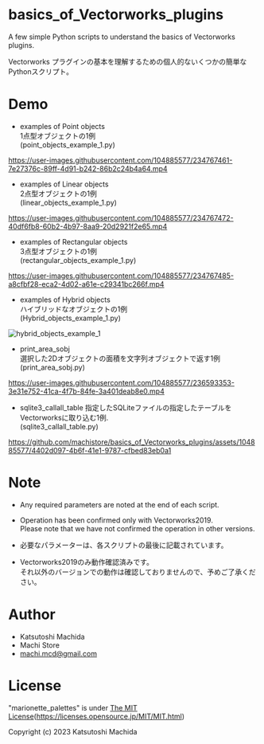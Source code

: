 # basics_of_Vectorworks_plugins
A few simple Python scripts to understand the basics of Vectorworks plugins.

Vectorworks プラグインの基本を理解するための個人的ないくつかの簡単なPythonスクリプト。

# Demo
- examples of Point objects    
1点型オブジェクトの1例    
(point_objects_example_1.py)

https://user-images.githubusercontent.com/104885577/234767461-7e27376c-89ff-4d91-b242-86b2c24b4a64.mp4


- examples of Linear objects    
2点型オブジェクトの1例    
(linear_objects_example_1.py)

https://user-images.githubusercontent.com/104885577/234767472-40df6fb8-60b2-4b97-8aa9-20d2921f2e65.mp4


- examples of Rectangular objects    
3点型オブジェクトの1例    
(rectangular_objects_example_1.py)

https://user-images.githubusercontent.com/104885577/234767485-a8cfbf28-eca2-4d02-a61e-c29341bc266f.mp4


- examples of Hybrid objects    
ハイブリッドなオブジェクトの1例    
(Hybrid_objects_example_1.py)

![hybrid_objects_example_1](https://user-images.githubusercontent.com/104885577/234775298-33e7415d-960e-4091-a2ae-b37370a15b9d.png)


- print_area_sobj    
選択した2Dオブジェクトの面積を文字列オブジェクトで返す1例    
(print_area_sobj.py)


https://user-images.githubusercontent.com/104885577/236593353-3e31e752-41ca-4f7b-84fe-3a401deab8e0.mp4


- sqlite3_callall_table
指定したSQLiteファイルの指定したテーブルをVectorworksに取り込む1例.    
(sqlite3_callall_table.py)

https://github.com/machistore/basics_of_Vectorworks_plugins/assets/104885577/4402d097-4b6f-41e1-9787-cfbed83eb0a1


# Note

- Any required parameters are noted at the end of each script.    
- Operation has been confirmed only with Vectorworks2019.    
Please note that we have not confirmed the operation in other versions.

- 必要なパラメーターは、各スクリプトの最後に記載されています。    
- Vectorworks2019のみ動作確認済みです。    
それ以外のバージョンでの動作は確認しておりませんので、予めご了承ください。


# Author

* Katsutoshi Machida
* Machi Store
* machi.mcd@gmail.com


# License

"marionette_palettes" is under [The MIT License](https://opensource.org/licenses/mit-license.php)(https://licenses.opensource.jp/MIT/MIT.html)

Copyright (c) 2023 Katsutoshi Machida
